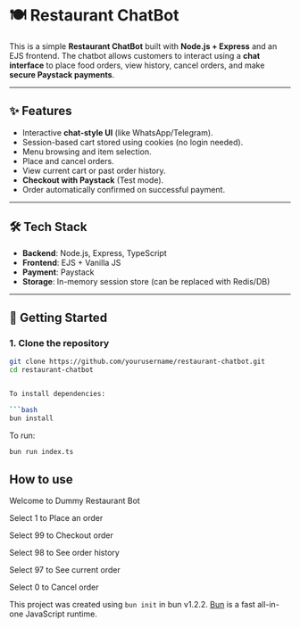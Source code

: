 # 🍽️ Restaurant ChatBot

This is a simple **Restaurant ChatBot** built with **Node.js + Express** and an EJS frontend.
The chatbot allows customers to interact using a **chat interface** to place food orders, view history, cancel orders, and make **secure Paystack payments**.

---

## ✨ Features

- Interactive **chat-style UI** (like WhatsApp/Telegram).
- Session-based cart stored using cookies (no login needed).
- Menu browsing and item selection.
- Place and cancel orders.
- View current cart or past order history.
- **Checkout with Paystack** (Test mode).
- Order automatically confirmed on successful payment.

---

## 🛠️ Tech Stack

- **Backend**: Node.js, Express, TypeScript
- **Frontend**: EJS + Vanilla JS
- **Payment**: Paystack
- **Storage**: In-memory session store (can be replaced with Redis/DB)

---

## 🚀 Getting Started

### 1. Clone the repository

```bash
git clone https://github.com/yourusername/restaurant-chatbot.git
cd restaurant-chatbot


To install dependencies:

```bash
bun install
```

To run:

```bash
bun run index.ts
```

## How to use

Welcome to Dummy Restaurant Bot

Select 1 to Place an order

Select 99 to Checkout order

Select 98 to See order history

Select 97 to See current order

Select 0 to Cancel order

This project was created using `bun init` in bun v1.2.2. [Bun](https://bun.sh) is a fast all-in-one JavaScript runtime.
